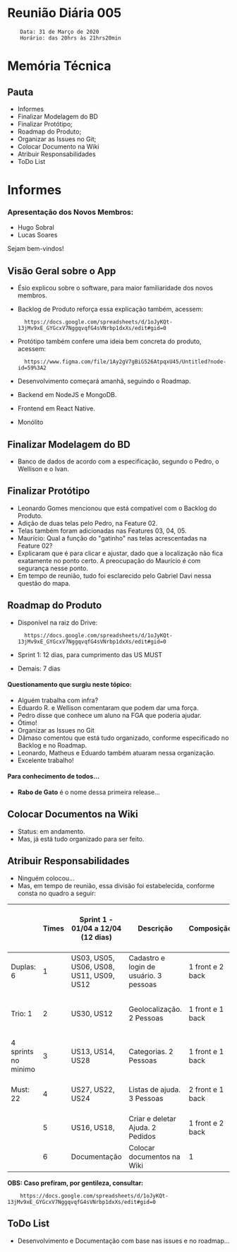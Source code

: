 
# Reunião Diária 005
        Data: 31 de Março de 2020
        Horário: das 20hrs às 21hrs20min


# Memória Técnica
## Pauta
* Informes
* Finalizar Modelagem do BD
* Finalizar Protótipo;
* Roadmap do Produto;
* Organizar as Issues no Git;
* Colocar Documento na Wiki
* Atribuir Responsabilidades
* ToDo List

# Informes
### Apresentação dos Novos Membros:
* Hugo Sobral
* Lucas Soares

Sejam bem-vindos!

## Visão Geral sobre o App
* Ésio explicou sobre o software, para maior familiaridade dos novos membros.
* Backlog de Produto reforça essa explicação também, acessem:

        https://docs.google.com/spreadsheets/d/1oJyKQt-13jMv9xE_GYGcxV7NggqvqfG4sVNrbp1dxXs/edit#gid=0 

* Protótipo também confere uma ideia bem concreta do produto, acessem:

        https://www.figma.com/file/1Ay2gV7gBiG526AtpqxU45/Untitled?node-id=59%3A2  
* Desenvolvimento começará amanhã, seguindo o Roadmap.
* Backend em NodeJS e MongoDB.
* Frontend em React Native.
* Monólito

## Finalizar Modelagem do BD
* Banco de dados de acordo com a especificação, segundo o Pedro, o Wellison e o Ivan.

## Finalizar Protótipo
* Leonardo Gomes mencionou que está compatível com o Backlog do Produto.
* Adição de duas telas pelo Pedro, na Feature 02.
* Telas também foram adicionadas nas Features 03, 04, 05.
* Maurício: Qual a função do "gatinho" nas telas acrescentadas na Feature 02?
* Explicaram que é para clicar e ajustar, dado que a localização não fica exatamente no ponto certo. A preocupação do Maurício é com segurança nesse ponto.
* Em tempo de reunião, tudo foi esclarecido pelo Gabriel Davi nessa questão do mapa.

## Roadmap do Produto
* Disponível na raiz do Drive:

        https://docs.google.com/spreadsheets/d/1oJyKQt-13jMv9xE_GYGcxV7NggqvqfG4sVNrbp1dxXs/edit#gid=0 

* Sprint 1: 12 dias, para cumprimento das US MUST
* Demais: 7 dias

#### Questionamento que surgiu neste tópico:
* Alguém trabalha com infra?
* Eduardo R. e Wellison comentaram que podem dar uma força.
* Pedro disse que conhece um aluno na FGA que poderia ajudar.
* Ótimo!
* Organizar as Issues no Git
* Dâmaso comentou que está tudo organizado, conforme especificado no Backlog e no Roadmap. 
* Leonardo, Matheus e Eduardo também atuaram nessa organização.
* Excelente trabalho! 

#### Para conhecimento de todos...
* **Rabo de Gato** é o nome dessa primeira release...

## Colocar Documentos na Wiki
* Status: em andamento.
* Mas, já está tudo organizado para ser feito.

## Atribuir Responsabilidades
* Ninguém colocou...
* Mas, em tempo de reunião, essa divisão foi estabelecida, conforme consta no quadro a seguir:

|                     | Times | Sprint 1 - 01/04 a 12/04 (12 dias)       | Descrição                              | Composição       | Pessoas                       | Sprint 2 - 13/04 a 19/04 | Descrição                                | Sprint 3 - 20/04 a 26/04 |
|---------------------|-------|------------------------------------------|----------------------------------------|------------------|-------------------------------|--------------------------|------------------------------------------|--------------------------|
| Duplas: 6           | 1     | US03, US05, US06, US08, US11, US09, US12 | Cadastro e login de usuário. 3 pessoas | 1 front e 2 back | Matheus, Bernardo e Jobert    | US17, US29, US35, US26   | Fluxo de confirmar e cancelar ajuda      |                          |
| Trio: 1             | 2     | US30, US12                               | Geolocalização. 2 Pessoas              | 1 front e 1 back | Lucas e Gabriel               | US07, US04, US02, US01   | Logar e cadastrar pelo google e facebook |                          |
| 4 sprints no minimo | 3     | US13, US14, US28                         | Categorias. 2 Pessoas                  | 1 front e 1 back | Ésio e Dâmaso                 | US21, US25, US32         | Notificação                              |                          |
| Must: 22            | 4     | US27, US22, US24                         | Listas de ajuda. 3 Pessoas             | 2 front e 1 back | Pedro feo, Leo, Hugo, Eduardo |                          |                                          |                          |
|                     | 5     | US16, US18,                              | Criar e deletar Ajuda. 2 Pedidos       | 1 front e 2 back | Ivan, Welison, Esio           |                          |                                          |                          |
|                     | 6     | Documentação                             | Colocar documentos na Wiki             | 1                | Eduardo Ribeiro               |                          |                                          |                          |


**OBS: Caso prefiram, por gentileza, consultar:** 

        https://docs.google.com/spreadsheets/d/1oJyKQt-13jMv9xE_GYGcxV7NggqvqfG4sVNrbp1dxXs/edit#gid=0 

## ToDo List
* Desenvolvimento e Documentação com base nas issues e no roadmap...



